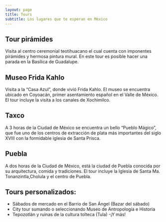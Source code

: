 ```yaml
---
layout: page
title: Tours
subtitle: Los lugares que te esperan en México
---
```


## Tour pirámides

Visita al centro ceremonial teotihuacano el cual cuenta con imponentes pirámides y hermosa pintura mural. En este tour es posible hacer una parada en la Basílica de Guadalupe.

## Museo Frida Kahlo

Visita a la “Casa Azul”, donde vivió Frida Kahlo. El museo se encuentra ubicado en Coyoacán, primer asentamiento español en el Valle de México. El tour incluye la visita a los canales de Xochimilco.

## Taxco

A 3 horas de la Ciudad de México se encuentra un bello “Pueblo Mágico”, que fue uno de los centros de extracción de plata más importantes del siglo XVIII con la formidable iglesia de Santa Prisca.

## Puebla

A dos horas de la Ciudad de México, está la ciudad de Puebla conocida por su arquitectura, comida y tradiciones. El tour incluye la Iglesia de Santa Ma. Tonanzintla,Cholula y el centro de Puebla.

## Tours personalizados:

- Sábados de mercado en el Barrio de San Ángel (Bazar del sábado) 
- City tour sumando o seleccionando Museo de Antropología e Historia 
- Tepozotlán y ruinas de la cultura tolteca (Tula) -¡Y más!
